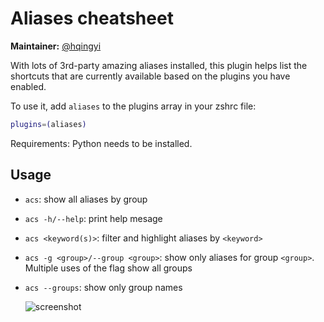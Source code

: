 # Aliases cheatsheet

**Maintainer:** [@hqingyi](https://github.com/hqingyi)

With lots of 3rd-party amazing aliases installed, this plugin helps list the shortcuts
that are currently available based on the plugins you have enabled.

To use it, add `aliases` to the plugins array in your zshrc file:

```zsh
plugins=(aliases)
```

Requirements: Python needs to be installed.

## Usage

- `acs`: show all aliases by group

- `acs -h/--help`: print help mesage

- `acs <keyword(s)>`: filter and highlight aliases by `<keyword>`

- `acs -g <group>/--group <group>`: show only aliases for group `<group>`. Multiple uses of the flag show all groups

- `acs --groups`: show only group names

  ![screenshot](https://cloud.githubusercontent.com/assets/3602957/11581913/cb54fb8a-9a82-11e5-846b-5a67f67ad9ad.png)
